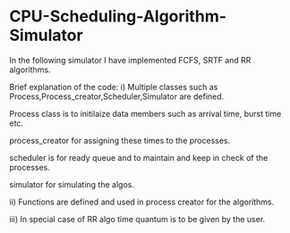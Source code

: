 # CPU-Scheduling-Algorithm-Simulator
In the following simulator I have implemented FCFS, SRTF and RR algorithms.

Brief explanation of the code:
i) Multiple classes such as Process,Process_creator,Scheduler,Simulator are defined.

  Process class is to initilaize data members such as arrival time, burst time etc.
  
  process_creator for assigning these times to the processes.
  
  scheduler is for ready queue and to maintain and keep in check of the processes.
  
  simulator for simulating the algos.

ii) Functions are defined and used in process creator for the algorithms.

iii) In special case of RR algo time quantum is to be given by the user.

  
